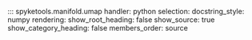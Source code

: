 ::: spyketools.manifold.umap
	handler: python
	selection:
		docstring_style: numpy
	rendering:
		show_root_heading: false
		show_source: true
		show_category_heading: false
		members_order: source
